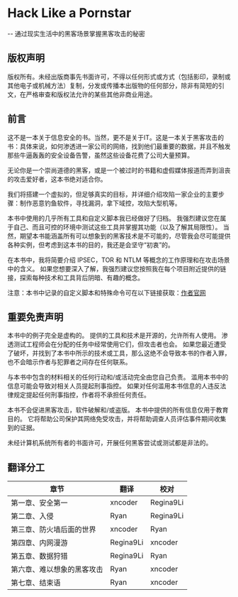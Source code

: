 # Hack Like a Pornstar
-- 通过现实生活中的黑客场景掌握黑客攻击的秘密

## 版权声明
版权所有。未经出版商事先书面许可，不得以任何形式或方式（包括影印，录制或其他电子或机械方法）复制，分发或传播本出版物的任何部分，除非有简短的引文，在严格审查和版权法允许的某些其他非商业用途。

## 前言
这不是一本关于信息安全的书。当然，更不是关于IT。这是一本关于黑客攻击的书：具体来说，如何渗透进一家公司的网络，找到他们最重要的数据，并且不触发那些牛逼轰轰的安全设备告警，虽然这些设备花费了公司大量预算。

无论你是一个崇尚道德的黑客，或是一个被过时的书籍和虚假媒体报道而弄到沮丧的攻击爱好者，这本书绝对适合你。

我们将搭建一个虚拟的，但足够真实的目标，并详细介绍攻陷一家企业的主要步骤：制作恶意钓鱼软件，寻找漏洞，拿下域控，攻陷大型机等。

本书中使用的几乎所有工具和自定义脚本我已经做好了归档。 我强烈建议您在属于自己、而且可控的环境中测试这些工具并掌握其功能（以及了解其局限性）。 当然，期望本书能涵盖所有可以想象到的黑客技术是不可能的，尽管我会尽可能提供各种实例，但考虑到这本书的目的，我还是会坚守“初衷”的。

在本书中，我将简要介绍 IPSEC，TOR 和 NTLM 等概念的工作原理和在攻击场景中的含义。 如果您想要深入了解，我强烈建议您按照我在每个项目附近提供的链接，探索每种技术和工具背后阴暗、有趣的概念。

注意：本书中记录的自定义脚本和特殊命令可在以下链接获取：[作者官网](https://github.com/HackLikeAPornstar/)

## 重要免责声明
本书中的例子完全是虚构的。 提供的工具和技术是开源的，允许所有人使用。 渗透测试工程师会在分配的任务中经常使用它们，但攻击者也会。 如果您最近遭受了破坏，并找到了本书中所示的技术或工具，那么这绝不会导致本书的作者入罪，也不会暗示作者与犯罪者之间存在任何联系。

与本书中包含的材料相关的任何行动和/或活动完全由您自己负责。 滥用本书中的信息可能会导致对相关人员提起刑事指控。 如果对任何滥用本书信息的人违反法律规定提起任何刑事指控，作者将不承担任何责任。

本书不会促进黑客攻击，软件破解和/或盗版。 本书中提供的所有信息仅用于教育目的。 它将帮助公司保护其网络免受攻击，并将帮助调查人员评估事件期间收集到的证据。

未经计算机系统所有者的书面许可，开展任何黑客尝试或测试都是非法的。

## 翻译分工
章节 | 翻译 | 校对 
---- | ---- | ---- 
第一章、安全第一 | xncoder | Regina9Li
第二章、入侵 | Ryan | Regina9Li 
第三章、防火墙后面的世界 | xncoder | Ryan
第四章、内网漫游 | Regina9Li | xncoder 
第五章、数据狩猎 | Regina9Li | Ryan
第六章、难以想象的黑客攻击 | Ryan | xncoder
第七章、结束语 | Ryan | xncoder


